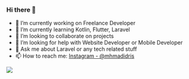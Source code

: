 ### Hi there 👋

- 🔭 I’m currently working on Freelance Developer
- 🌱 I’m currently learning Kotlin, Flutter, Laravel
- 👯 I’m looking to collaborate on projects
- 🤔 I’m looking for help with Website Developer or Mobile Developer
- 💬 Ask me about Laravel or any tech related stuff
- 📫 How to reach me: [Instagram - @mhmadidris](https://www.instagram.com/mhmadidris/)

<img src="https://github-readme-stats.vercel.app/api?username=mhmadidris&&show_icons=true&title_color=ffffff&icon_color=93CAED&text_color=ffffff&bg_color=454545">
